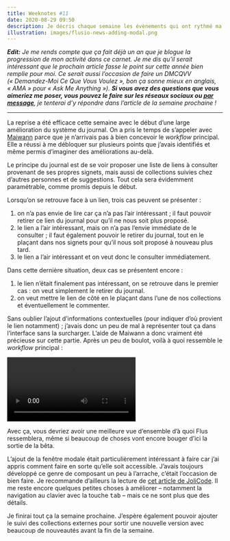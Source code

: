 ```yaml
---
title: Weeknotes #11
date: 2020-08-29 09:50
description: Je décris chaque semaine les évènements qui ont rythmé ma semaine en terme de travail.
illustration: images/flusio-news-adding-modal.png
---
```


_**Edit:** Je me rends compte que ça fait déjà un an que je blogue la
progression de mon activité dans ce carnet. Je me dis qu’il serait intéressant
que le prochain article fasse le point sur cette année bien remplie pour moi.
Ce serait aussi l’occasion de faire un <abbr>DMCQVV</abbr> (« Demandez-Moi Ce
Que Vous Voulez », bon ça sonne mieux en anglais, « <abbr lang="en">AMA</abbr> »
pour « <span lang="en">Ask Me Anything</span> »).
**Si vous avez des questions que vous aimeriez me poser, vous pouvez le faire sur
les réseaux sociaux ou [par message](https://flus.fr/contact)**, je tenterai
d’y répondre dans l’article de la semaine prochaine !_

---

La reprise a été efficace cette semaine avec le début d’une large amélioration
du système du journal. On a pris le temps de s’appeler avec [Maiwann](https://www.maiwann.net/)
parce que je n’arrivais pas à bien concevoir le _workflow_ principal. Elle a
réussi à me débloquer sur plusieurs points que j’avais identifiés et même
permis d’imaginer des améliorations au-delà.

Le principe du journal est de se voir proposer une liste de liens à consulter
provenant de ses propres signets, mais aussi de collections suivies chez
d’autres personnes et de suggestions. Tout cela sera évidemment paramétrable,
comme promis depuis le début.

Lorsqu’on se retrouve face à un lien, trois cas peuvent se présenter :

1. on n’a pas envie de lire car ça n’a pas l’air intéressant ; il faut pouvoir
   retirer ce lien du journal pour qu’il ne nous soit plus proposé.
2. le lien a l’air intéressant, mais on n’a pas l’envie immédiate de le
   consulter ; il faut également pouvoir le retirer du journal, tout en le
   plaçant dans nos signets pour qu’il nous soit proposé à nouveau plus tard.
3. le lien a l’air intéressant et on veut donc le consulter immédiatement.

Dans cette dernière situation, deux cas se présentent encore :

1. le lien n’était finalement pas intéressant, on se retrouve dans le premier
   cas : on veut simplement le retirer du journal.
2. on veut mettre le lien de côté en le plaçant dans l’une de nos collections
   et éventuellement le commenter.

Sans oublier l’ajout d’informations contextuelles (pour indiquer d’où
provient le lien notamment) ; j’avais donc un peu de mal à représenter tout ça
dans l’interface sans la surcharger. L’aide de Maiwann a donc vraiment été
précieuse sur cette partie. Après un peu de boulot, voilà à quoi ressemble le
_workflow_ principal :

<video controls class="illustration illustration--bordered">
    <source src="videos/flusio-workflow-1.webm" type="video/webm">
    <source src="videos/flusio-workflow-1.mp4" type="video/mp4">
</video>

Avec ça, vous devriez avoir une meilleure vue d’ensemble d’à quoi Flus
ressemblera, même si beaucoup de choses vont encore bouger d’ici la sortie de
la bêta.

L’ajout de la fenêtre modale était particulièrement intéressant à faire car
j’ai appris comment faire en sorte qu’elle soit accessible. J’avais toujours
développé ce genre de composant un peu à l’arrache, c’était l’occasion de bien
faire. Je recommande d’ailleurs la lecture de [cet article de JoliCode](https://jolicode.com/blog/une-fenetre-modale-accessible).
Il me reste encore quelques petites choses à améliorer – notamment la
navigation au clavier avec la touche <kbd>tab</kbd> – mais ce ne sont plus que
des détails.

Je finirai tout ça la semaine prochaine. J’espère également pouvoir ajouter le
suivi des collections externes pour sortir une nouvelle version avec beaucoup
de nouveautés avant la fin de la semaine.
